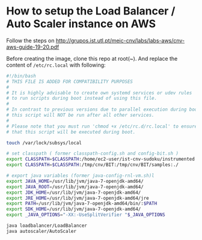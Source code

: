# How to setup the Load Balancer / Auto Scaler instance on AWS

Follow the steps on <http://grupos.ist.utl.pt/meic-cnv/labs/labs-aws/cnv-aws-guide-19-20.pdf>

Before creating the image, clone this repo at root(~). And replace the content of `/etc/rc.local` with following:

```bash
#!/bin/bash
# THIS FILE IS ADDED FOR COMPATIBILITY PURPOSES
#
# It is highly advisable to create own systemd services or udev rules
# to run scripts during boot instead of using this file.
#
# In contrast to previous versions due to parallel execution during boot
# this script will NOT be run after all other services.
#
# Please note that you must run 'chmod +x /etc/rc.d/rc.local' to ensure
# that this script will be executed during boot.

touch /var/lock/subsys/local

# set classpath ( former classpath-config.sh and config-bit.sh )
export CLASSPATH=$CLASSPATH:/home/ec2-user/ist-cnv-sudoku/instrumented:/home/ec2-user/ist-cnv-sudoku/project:/home/ec2-user/ist-cnv-sudoku/BIT:/home/ec2-user/ist-cnv-sudoku/BIT/samples:.
export CLASSPATH=$CLASSPATH:/tmp/cnv/BIT:/tmp/cnv/BIT/samples:./

# export java variables (former java-config-rnl-vm.sh)l
export JAVA_HOME=/usr/lib/jvm/java-7-openjdk-amd64/
export JAVA_ROOT=/usr/lib/jvm/java-7-openjdk-amd64/
export JDK_HOME=/usr/lib/jvm/java-7-openjdk-amd64/
export JRE_HOME=/usr/lib/jvm/java-7-openjdk-amd64/jre
export PATH=/usr/lib/jvm/java-7-openjdk-amd64/bin/:$PATH
export SDK_HOME=/usr/lib/jvm/java-7-openjdk-amd64/
export _JAVA_OPTIONS="-XX:-UseSplitVerifier "$_JAVA_OPTIONS

java loadbalancer/LoadBalancer
java autoscaler/AutoScaler
